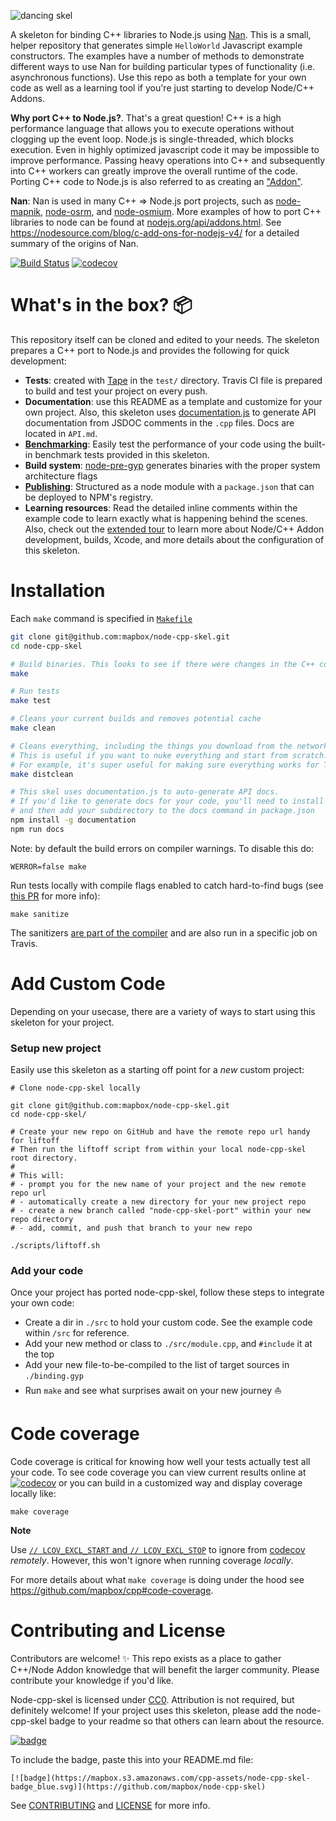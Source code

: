 ![dancing skel](https://mapbox.s3.amazonaws.com/cpp-assets/node-cpp-skel-readme_blue.png)

A skeleton for binding C++ libraries to Node.js using [Nan](https://github.com/nodejs/nan). This is a small, helper repository that generates simple `HelloWorld` Javascript example constructors. The examples have a number of methods to demonstrate different ways to use Nan for building particular types of functionality (i.e. asynchronous functions). Use this repo as both a template for your own code as well as a learning tool if you're just starting to develop Node/C++ Addons.

**Why port C++ to Node.js?**. That's a great question! C++ is a high performance language that allows you to execute operations without clogging up the event loop. Node.js is single-threaded, which blocks execution. Even in highly optimized javascript code it may be impossible to improve performance. Passing heavy operations into C++ and subsequently into C++ workers can greatly improve the overall runtime of the code. Porting C++ code to Node.js is also referred to as creating an ["Addon"](https://github.com/mapbox/cpp/blob/master/node-cpp.md).

**Nan**: Nan is used in many C++ => Node.js port projects, such as [node-mapnik](https://github.com/mapnik/node-mapnik), [node-osrm](https://github.com/Project-OSRM/node-osrm), and [node-osmium](https://github.com/osmcode/node-osmium). More examples of how to port C++ libraries to node can be found at [nodejs.org/api/addons.html](https://nodejs.org/api/addons.html). See https://nodesource.com/blog/c-add-ons-for-nodejs-v4/ for a detailed summary of the origins of Nan.

[![Build Status](https://travis-ci.org/mapbox/node-cpp-skel.svg?branch=master)](https://travis-ci.org/mapbox/node-cpp-skel)
[![codecov](https://codecov.io/gh/mapbox/node-cpp-skel/branch/master/graph/badge.svg)](https://codecov.io/gh/mapbox/node-cpp-skel)

# What's in the box? :package:

This repository itself can be cloned and edited to your needs. The skeleton prepares a C++ port to Node.js and provides the following for quick development:

* **Tests**: created with [Tape](https://github.com/substack/tape) in the `test/` directory. Travis CI file is prepared to build and test your project on every push.
* **Documentation**: use this README as a template and customize for your own project. Also, this skeleton uses [documentation.js](http://documentation.js.org/) to generate API documentation from JSDOC comments in the `.cpp` files. Docs are located in `API.md`.
* **[Benchmarking](./docs/benchmarking.md)**: Easily test the performance of your code using the built-in benchmark tests provided in this skeleton.
* **Build system**: [node-pre-gyp](https://github.com/mapbox/node-pre-gyp) generates binaries with the proper system architecture flags
* **[Publishing](./docs/publishing-binaries.md)**: Structured as a node module with a `package.json` that can be deployed to NPM's registry.
* **Learning resources**: Read the detailed inline comments within the example code to learn exactly what is happening behind the scenes. Also, check out the [extended tour](./docs/extended-tour.md) to learn more about Node/C++ Addon development, builds, Xcode, and more details about the configuration of this skeleton.

# Installation

Each `make` command is specified in [`Makefile`](./Makefile)

```bash
git clone git@github.com:mapbox/node-cpp-skel.git
cd node-cpp-skel

# Build binaries. This looks to see if there were changes in the C++ code. This does not reinstall deps.
make

# Run tests
make test

# Cleans your current builds and removes potential cache
make clean

# Cleans everything, including the things you download from the network in order to compile (ex: npm packages).
# This is useful if you want to nuke everything and start from scratch.
# For example, it's super useful for making sure everything works for Travis, production, someone else's machine, etc
make distclean

# This skel uses documentation.js to auto-generate API docs.
# If you'd like to generate docs for your code, you'll need to install documentation.js,
# and then add your subdirectory to the docs command in package.json
npm install -g documentation
npm run docs
```

Note: by default the build errors on compiler warnings. To disable this do:

```
WERROR=false make
```

Run tests locally with compile flags enabled to catch hard-to-find bugs (see [this PR](https://github.com/mapbox/node-cpp-skel/pull/85) for more info):

```shell
make sanitize
```

The sanitizers [are part of the compiler](https://github.com/mapbox/cpp/blob/master/glossary.md#sanitizers) and are also run in a specific job on Travis.

# Add Custom Code

Depending on your usecase, there are a variety of ways to start using this skeleton for your project.

### Setup new project
Easily use this skeleton as a starting off point for a _new_ custom project:

```
# Clone node-cpp-skel locally

git clone git@github.com:mapbox/node-cpp-skel.git
cd node-cpp-skel/

# Create your new repo on GitHub and have the remote repo url handy for liftoff
# Then run the liftoff script from within your local node-cpp-skel root directory.
#
# This will:
# - prompt you for the new name of your project and the new remote repo url
# - automatically create a new directory for your new project repo
# - create a new branch called "node-cpp-skel-port" within your new repo directory
# - add, commit, and push that branch to your new repo

./scripts/liftoff.sh

```

### Add your code
Once your project has ported node-cpp-skel, follow these steps to integrate your own code:

- Create a dir in `./src` to hold your custom code. See the example code within `/src` for reference.
- Add your new method or class to `./src/module.cpp`, and `#include` it at the top
- Add your new file-to-be-compiled to the list of target sources in `./binding.gyp`
- Run `make` and see what surprises await on your new journey :boat:

# Code coverage

Code coverage is critical for knowing how well your tests actually test all your code. To see code coverage you can view current results online at [![codecov](https://codecov.io/gh/mapbox/node-cpp-skel/branch/master/graph/badge.svg)](https://codecov.io/gh/mapbox/node-cpp-skel) or you can build in a customized way and display coverage locally like:

```
make coverage
```

**Note**

Use [`// LCOV_EXCL_START` and `// LCOV_EXCL_STOP`](https://github.com/mapbox/vtvalidate/blob/master/src/vtvalidate.cpp#L70-L73) to ignore from [codecov](https://codecov.io/gh/mapbox/node-cpp-skel) _remotely_. However, this won't ignore when running coverage _locally_.

For more details about what `make coverage` is doing under the hood see https://github.com/mapbox/cpp#code-coverage.

# Contributing and License

Contributors are welcome! :sparkles: This repo exists as a place to gather C++/Node Addon knowledge that will benefit the larger community. Please contribute your knowledge if you'd like.

Node-cpp-skel is licensed under [CC0](https://creativecommons.org/share-your-work/public-domain/cc0/). Attribution is not required, but definitely welcome! If your project uses this skeleton, please add the node-cpp-skel badge to your readme so that others can learn about the resource.

[![badge](https://mapbox.s3.amazonaws.com/cpp-assets/node-cpp-skel-badge_blue.svg)](https://github.com/mapbox/node-cpp-skel)

To include the badge, paste this into your README.md file:
```
[![badge](https://mapbox.s3.amazonaws.com/cpp-assets/node-cpp-skel-badge_blue.svg)](https://github.com/mapbox/node-cpp-skel)
```

See [CONTRIBUTING](CONTRIBUTING.md) and [LICENSE](LICENSE.md) for more info.
